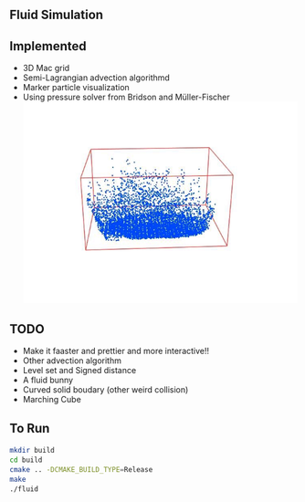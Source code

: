 ## Fluid Simulation

## Implemented
* 3D Mac grid
* Semi-Lagrangian advection algorithmd
* Marker particle visualization
* Using pressure solver from Bridson and Müller-Fischer
![Ellipsoid fluid example](data/ellipsoid_ex.jpg)

## TODO
* Make it faaster and prettier and more interactive!!
* Other advection algorithm
* Level set and Signed distance 
* A fluid bunny
* Curved solid boudary (other weird collision)
* Marching Cube 

## To Run
```bash
mkdir build
cd build
cmake .. -DCMAKE_BUILD_TYPE=Release
make 
./fluid
```

